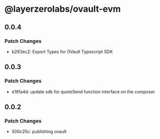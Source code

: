 # @layerzerolabs/ovault-evm

## 0.0.4

### Patch Changes

- b263ec2: Export Types for OVault Typescript SDK

## 0.0.3

### Patch Changes

- e16fa4d: update sdk for quoteSend function interface on the composer

## 0.0.2

### Patch Changes

- 500c25c: publishing ovault
